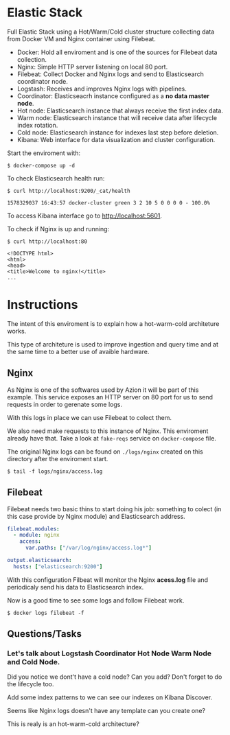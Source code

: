 # Elastic Stack
Full Elastic Stack using a Hot/Warm/Cold cluster structure collecting data from Docker VM and Nginx container using Filebeat.

- Docker: Hold all enviroment and is one of the sources for Filebeat data collection.
- Nginx: Simple HTTP server listening on local 80 port.
- Filebeat: Collect Docker and Nginx logs and send to Elasticsearch coordinator node.
- Logstash: Receives and improves Nginx logs with pipelines.
- Coordinator: Elasticseacrh instance configured as a **no data master node**.
- Hot node: Elasticsearch instance that always receive the first index data.
- Warm node: Elasticsearch instance that will receive data after lifecycle index rotation.
- Cold node: Elasticsearch instance for indexes last step before deletion.
- Kibana: Web interface for data visualization and cluster configuration.

Start the enviroment with:
```console
$ docker-compose up -d
```

To check Elasticsearch health run:
```console
$ curl http://localhost:9200/_cat/health

1578329037 16:43:57 docker-cluster green 3 2 10 5 0 0 0 0 - 100.0%
```

To access Kibana interface go to <http://localhost:5601>.

To check if Nginx is up and running:
```console
$ curl http://localhost:80

<!DOCTYPE html>
<html>
<head>
<title>Welcome to nginx!</title>
...
```

# Instructions
The intent of this enviroment is to explain how a hot-warm-cold architeture works.

This type of architeture is used to improve ingestion and query time and at the same time to a better use of avaible hardware.

## Nginx
As Nginx is one of the softwares used by Azion it will be part of this example. This service exposes an HTTP server on 80 port for us to send requests in order to gerenate some logs.

With this logs in place we can use Filebeat to colect them.

We also need make requests to this instance of Nginx. This enviroment already have that. Take a look at `fake-reqs` service on `docker-compose` file.

The original Nginx logs can be found on `./logs/nginx` created on this directory after the enviroment start.
```console
$ tail -f logs/nginx/access.log
```

## Filebeat
Filebeat needs two basic thins to start doing his job: something to colect (in this case provide by Nginx module) and Elasticsearch address.

```yaml
filebeat.modules:
  - module: nginx
    access:
      var.paths: ["/var/log/nginx/access.log*"]

output.elasticsearch:
  hosts: ["elasticsearch:9200"]
```

With this configuration Filbeat will monitor the Nginx **acess.log** file and periodicaly send his data to Elasticsearch index.

Now is a good time to see some logs and follow Filebeat work.
```console
$ docker logs filebeat -f
```


## Questions/Tasks

### Let's talk about Logstash Coordinator Hot Node Warm Node and Cold Node.

Did you notice we dont't have a cold node? Can you add? Don't forget to do the lifecycle too.

Add some index patterns to we can see our indexes on Kibana Discover.

Seems like Nginx logs doesn't have any template can you create one?

This is realy is an hot-warm-cold architecture?